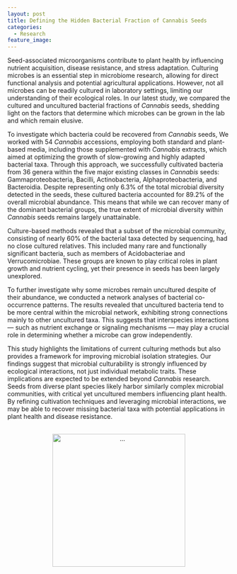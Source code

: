 ```yaml
---
layout: post
title: Defining the Hidden Bacterial Fraction of Cannabis Seeds
categories:
  - Research
feature_image:
---
```


Seed-associated microorganisms contribute to plant health by influencing nutrient acquisition, disease resistance, and stress adaptation. Culturing microbes is an essential step in microbiome research, allowing for direct functional analysis and potential agricultural applications. However, not all microbes can be readily cultured in laboratory settings, limiting our understanding of their ecological roles. In our latest study, we compared the cultured and uncultured bacterial fractions of _Cannabis_ seeds, shedding light on the factors that determine which microbes can be grown in the lab and which remain elusive.

To investigate which bacteria could be recovered from _Cannabis_ seeds, We worked with 54 _Cannabis_ accessions, employing both standard and plant-based media, including those supplemented with _Cannabis_ extracts, which aimed at optimizing the growth of slow-growing and highly adapted bacterial taxa. Through this approach, we successfully cultivated bacteria from 36 genera within the five major existing classes in _Cannabis_ seeds: Gammaproteobacteria, Bacilli, Actinobacteria, Alphaproteobacteria, and Bacteroidia. Despite representing only 6.3% of the total microbial diversity detected in the seeds, these cultured bacteria accounted for 89.2% of the overall microbial abundance. This means that while we can recover many of the dominant bacterial groups, the true extent of microbial diversity within _Cannabis_ seeds remains largely unattainable.

Culture-based methods revealed that a subset of the microbial community, consisting of nearly 60% of the bacterial taxa detected by sequencing, had no close cultured relatives. This included many rare and functionally significant bacteria, such as members of Acidobacteriae and Verrucomicrobiae. These groups are known to play critical roles in plant growth and nutrient cycling, yet their presence in seeds has been largely unexplored.

To further investigate why some microbes remain uncultured despite of their abundance, we conducted a network analyses of bacterial co-occurrence patterns. The results revealed that uncultured bacteria tend to be more central within the microbial network, exhibiting strong connections mainly to other uncultured taxa. This suggests that interspecies interactions — such as nutrient exchange or signaling mechanisms — may play a crucial role in determining whether a microbe can grow independently.

This study highlights the limitations of current culturing methods but also provides a framework for improving microbial isolation strategies. Our findings suggest that microbial culturability is strongly influenced by ecological interactions, not just individual metabolic traits. These implications are expected to be extended beyond _Cannabis_ research. Seeds from diverse plant species likely harbor similarly complex microbial communities, with critical yet uncultured members influencing plant health. By refining cultivation techniques and leveraging microbial interactions, we may be able to recover missing bacterial taxa with potential applications in plant health and disease resistance.

<br>
<center><img src="{{ site.baseurl }}/assets/seeds.png" class="img-thumbnail" width="300" height=auto alt="..."></center>

<!-- Supported by research at the Institute of Environmental Biotechnology at TU Graz, I am investigating the distinction between cultured and uncultured bacterial fractions in Cannabis sativa seeds. While metagenomic approaches have expanded our understanding of microbial diversity, many seed-associated bacteria remain uncultured, limiting our ability to assess their ecological roles and potential agricultural applications. My work aims to identify which bacterial taxa can be recovered through culturing from Cannabis seeds and uncovering the factors that influence microbial culturability.

Seeds serve as microbial reservoirs, transmitting beneficial bacteria across plant generations. These microbes contribute to plant health by promoting growth, enhancing nutrient uptake, and providing protection against pathogens. However, selective breeding and modern agricultural practices may have altered the composition of seed microbiomes, leading to the loss of key microbial partners. By analyzing bacterial communities from 54 Cannabis genotypes, I investigated the phylogenetic diversity, abundance, and network interactions of both cultured and uncultured seed endophytes.

My findings reveal that while culture-based methods successfully recovered bacteria from five major classes — Gammaproteobacteria, Bacilli, Actinobacteria, Alphaproteobacteria, and Bacteroidia — this fraction represented only 6.3% of the total microbiota. Despite this low diversity, cultured taxa accounted for 89.2% of the microbial abundance, indicating that dominant bacterial groups are more readily culturable, while rare and phylogenetically distinct taxa remain elusive. Among these uncultured groups were Acidobacteriae and Verrucomicrobiae, both associated with plant growth-promoting traits but absent from cultivated isolates.

To understand why certain microbes resist cultivation, I conducted network analyses of microbial interactions. These revealed that uncultured taxa were more central within the seed microbiome, forming highly connected hubs with other uncultured bacteria. This suggests that microbial dependencies—such as nutrient exchange, signaling molecules, or symbiotic relationships—may play a crucial role in culturability. If these microbes rely on interactions with other species for survival, standard isolation techniques may be insufficient to recover them.

By refining cultivation strategies we can work toward recovering ecologically significant bacteria with potential applications in agriculture. This research not only highlights the limitations of current culturing methods but also provides a framework for future microbiome-informed breeding strategies and plant health management. Understanding the interplay between cultured and uncultured bacteria will be key to unlocking the full potential of seed-associated microbes, with implications for both sustainable Cannabis cultivation and broader agricultural systems. -->
